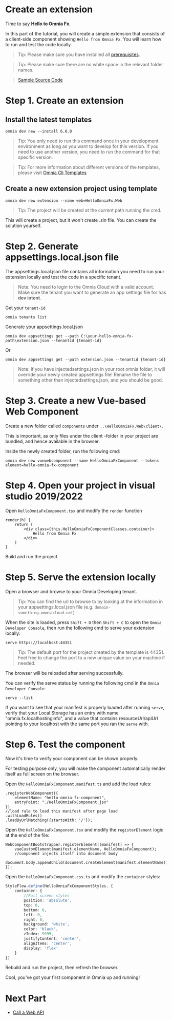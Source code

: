 # Create an extension

Time to say **Hello to Omnia Fx**.

In this part of the tutorial, you will create a simple extension that consists of a client-side component showing `Hello from Omnia Fx`. You will learn how to run and test the code locally.

>Tip: Please make sure you have installed all [prerequisites](../../prerequisites#prerequisites).

>Tip: Please make sure there are no white space in the relevant folder names. 

>[Sample Source Code](../../../../src/tutorials/first-extension/create-extension)

# Step 1. Create an extension

## Install the latest templates

```
omnia dev new --install 6.0.0
```

>Tip: You only need to run this command once in your development environment as long as you want to develop for this version. If you need to use another version, you need to run the command for that specific version.

>Tip: For more information about different versions of the templates, please visit [Omnia Cli Templates](https://github.com/preciofishbone/omniaclitemplates)

## Create a new extension project using template

```
omnia dev new extension --name web=HelloOmniaFx.Web
```

>Tip: The project will be created at the current path running the cmd.

This will create a project, but it won't create .sln file. You can create the solution yourself.

# Step 2. Generate appsettings.local.json file

The appsettings.local.json file contains all information you need to run your extension locally and test the code in a specific tenant.

>Note: You need to login to the Omnia Cloud with a valid account. Make sure the tenant you want to generate an app settings file for has **dev intent**.

Get your `tenant-id`

```
omnia tenants list
```

Generate your appsettings.local.json

```
omnia dev appsettings get --path C:\your-hello-omnia-fx-path\extension.json --tenantid {tenant-id}
```

Or

```
omnia dev appsettings get --path extension.json --tenantid {tenant-id}
```

>Note: If you have injectedsettings.json in your root omnia folder, it will override your newly created appsettings file! Rename the file to something other than injectedsettings.json, and you should be good.

# Step 3. Create a new Vue-based Web Component

Create a new folder called `components` under `..\HelloOmniaFx.Web\client\`.

This is important, as only files under the client -folder in your project are bundled, and hence available in the browser.

Inside the newly created folder, run the following cmd:

```
omnia dev new vuewebcomponent --name HelloOmniaFxComponent --tokens element=hello-omnia-fx-component
```

# Step 4. Open your project in visual studio 2019/2022

Open `HelloOmniaFxComponent.tsx` and modify the `render` function 

```tsx
render(h) {
    return (
        <div class={this.HelloOmniaFxComponentClasses.container}>
            Hello from Omnia Fx
        </div>
    )
}
```

Build and run the project. 

# Step 5. Serve the extension locally 

Open a browser and browse to your Omnia Developing tenant.

>Tip: You can find the url to browse to by looking at the information in your appsettings.local.json file (e.g. `domain-something.omniacloud.net`)

When the site is loaded, press `Shift + O` then `Shift + C` to open the `Omnia Developer Console`, then run the following cmd to serve your extension locally:

```
serve https://localhost:44351
```

>Tip: The default port for the project created by the template is 44351. Feel free to change the port to a new unique value on your machine if needed.

The browser will be reloaded after serving successfully.

You can verify the serve status by running the following cmd in the `Omnia Developer Console`:

```
serve --list
```

If you want to see that your manifest is properly loaded after running `serve`, verify that your Local Storage has an entry with name "omnia.fx.localhostinginfo", and a value that contains resourceUrl/apiUrl pointing to your localhost with the same port you ran the `serve` with.

# Step 6. Test the component

Now it's time to verify your component can be shown properly.

For testing purpose only, you will make the component automatically render itself as full screen on the browser.

Open the `HelloOmniaFxComponent.manifest.ts` and add the load rules:

```tsx
.registerWebComponent({
    elementName: "hello-omnia-fx-component",
    entryPoint: "./HelloOmniaFxComponent.jsx"
})
//load rule to load this manifest after page load
.withLoadRules()
.loadByUrlMatching({startsWith: '/'});
```

Open the `HelloOmniaFxComponent.tsx` and modify the `registerElement` logic at the end of the file:

```tsx
WebComponentBootstrapper.registerElement((manifest) => {
    vueCustomElement(manifest.elementName, HelloOmniaFxComponent);
    //component injects itself into document body
    document.body.appendChild(document.createElement(manifest.elementName));
});
```

Open the `HelloOmniaFxComponent.css.ts` and modify the `container` styles:

```ts
StyleFlow.define(HelloOmniaFxComponentStyles, {
    container: {
        //Full screen styles
        position: 'absolute',
        top: 0,
        bottom: 0,
        left: 0,
        right: 0,
        background: 'white',
        color: 'black',
        zIndex: 9999,
        justifyContent: 'center',
        alignItems: 'center',
        display: 'flex'
    }
})
```

Rebuild and run the project, then refresh the browser.

Cool, you've got your first component in Omnia up and running!

# Next Part
-   [Call a Web API](../call-web-api#call-a-web-api)
